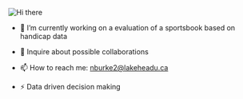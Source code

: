
![Hi there](https://www.uno.edu/sites/default/files/styles/uno_hero_full/public/banners/math-hero.jpg?itok=Vu7FkIxu) 

- 🔭 I’m currently working on a evaluation of a sportsbook based on handicap data

- 💬 Inquire about possible collaborations

- 📫 How to reach me: nburke2@lakeheadu.ca

- ⚡ Data driven decision making

<!--
**nbizzle23/nbizzle23** is a ✨ _special_ ✨ repository because its `README.md` (this file) appears on your GitHub profile.

Here are some ideas to get you started:

- 🔭 I’m currently working on ...
- 🌱 I’m currently learning ...
- 👯 I’m looking to collaborate on ...
- 🤔 I’m looking for help with ...
- 💬 Ask me about ...
- 📫 How to reach me: ...
- 😄 Pronouns: ...
- ⚡ Fun fact: ...
-->

